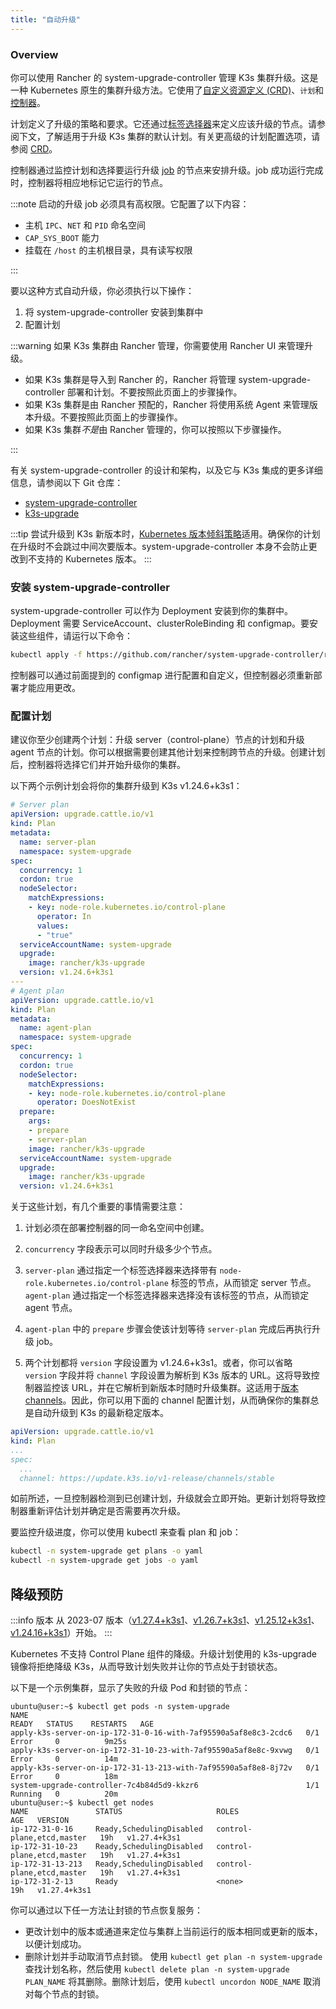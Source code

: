 ```yaml
---
title: "自动升级"
---
```


### Overview

你可以使用 Rancher 的 system-upgrade-controller 管理 K3s 集群升级。这是一种 Kubernetes 原生的集群升级方法。它使用了[自定义资源定义 (CRD)](https://kubernetes.io/docs/concepts/extend-kubernetes/api-extension/custom-resources/#custom-resources)、`计划`和[控制器](https://kubernetes.io/docs/concepts/architecture/controller/)。

计划定义了升级的策略和要求。它还通过[标签选择器](https://kubernetes.io/docs/concepts/overview/working-with-objects/labels/)来定义应该升级的节点。请参阅下文，了解适用于升级 K3s 集群的默认计划。有关更高级的计划配置选项，请参阅 [CRD](https://github.com/rancher/system-upgrade-controller/blob/master/pkg/apis/upgrade.cattle.io/v1/types.go)。

控制器通过监控计划和选择要运行升级 [job](https://kubernetes.io/docs/concepts/workloads/controllers/jobs-run-to-completion/) 的节点来安排升级。job 成功运行完成时，控制器将相应地标记它运行的节点。

:::note
启动的升级 job 必须具有高权限。它配置了以下内容：
- 主机 `IPC`、`NET` 和 `PID` 命名空间
- `CAP_SYS_BOOT` 能力
- 挂载在 `/host` 的主机根目录，具有读写权限

:::


要以这种方式自动升级，你必须执行以下操作：

1. 将 system-upgrade-controller 安装到集群中
1. 配置计划

:::warning
如果 K3s 集群由 Rancher 管理，你需要使用 Rancher UI 来管理升级。
- 如果 K3s 集群是导入到 Rancher 的，Rancher 将管理 system-upgrade-controller 部署和计划。不要按照此页面上的步骤操作。
- 如果 K3s 集群是由 Rancher 预配的，Rancher 将使用系统 Agent 来管理版本升级。不要按照此页面上的步骤操作。
- 如果 K3s 集群*不是*由 Rancher 管理的，你可以按照以下步骤操作。

:::

有关 system-upgrade-controller 的设计和架构，以及它与 K3s 集成的更多详细信息，请参阅以下 Git 仓库：

- [system-upgrade-controller](https://github.com/rancher/system-upgrade-controller)
- [k3s-upgrade](https://github.com/k3s-io/k3s-upgrade)

:::tip
尝试升级到 K3s 新版本时，[Kubernetes 版本倾斜策略](https://kubernetes.io/releases/version-skew-policy/)适用。确保你的计划在升级时不会跳过中间次要版本。system-upgrade-controller 本身不会防止更改到不支持的 Kubernetes 版本。
:::

### 安装 system-upgrade-controller
system-upgrade-controller 可以作为 Deployment 安装到你的集群中。Deployment 需要 ServiceAccount、clusterRoleBinding 和 configmap。要安装这些组件，请运行以下命令：
```bash
kubectl apply -f https://github.com/rancher/system-upgrade-controller/releases/latest/download/system-upgrade-controller.yaml
```
控制器可以通过前面提到的 configmap 进行配置和自定义，但控制器必须重新部署才能应用更改。


### 配置计划
建议你至少创建两个计划：升级 server（control-plane）节点的计划和升级 agent 节点的计划。你可以根据需要创建其他计划来控制跨节点的升级。创建计划后，控制器将选择它们并开始升级你的集群。

以下两个示例计划会将你的集群升级到 K3s v1.24.6+k3s1：

```yaml
# Server plan
apiVersion: upgrade.cattle.io/v1
kind: Plan
metadata:
  name: server-plan
  namespace: system-upgrade
spec:
  concurrency: 1
  cordon: true
  nodeSelector:
    matchExpressions:
    - key: node-role.kubernetes.io/control-plane
      operator: In
      values:
      - "true"
  serviceAccountName: system-upgrade
  upgrade:
    image: rancher/k3s-upgrade
  version: v1.24.6+k3s1
---
# Agent plan
apiVersion: upgrade.cattle.io/v1
kind: Plan
metadata:
  name: agent-plan
  namespace: system-upgrade
spec:
  concurrency: 1
  cordon: true
  nodeSelector:
    matchExpressions:
    - key: node-role.kubernetes.io/control-plane
      operator: DoesNotExist
  prepare:
    args:
    - prepare
    - server-plan
    image: rancher/k3s-upgrade
  serviceAccountName: system-upgrade
  upgrade:
    image: rancher/k3s-upgrade
  version: v1.24.6+k3s1
```

关于这些计划，有几个重要的事情需要注意：

1) 计划必须在部署控制器的同一命名空间中创建。

2) `concurrency` 字段表示可以同时升级多少个节点。

3) `server-plan` 通过指定一个标签选择器来选择带有 `node-role.kubernetes.io/control-plane` 标签的节点，从而锁定 server 节点。`agent-plan` 通过指定一个标签选择器来选择没有该标签的节点，从而锁定 agent 节点。

4) `agent-plan` 中的 `prepare` 步骤会使该计划等待 `server-plan` 完成后再执行升级 job。

5) 两个计划都将 `version` 字段设置为 v1.24.6+k3s1。或者，你可以省略 `version` 字段并将 `channel` 字段设置为解析到 K3s 版本的 URL。这将导致控制器监控该 URL，并在它解析到新版本时随时升级集群。这适用于[版本 channels](manual.md#版本-channels)。因此，你可以用下面的 channel 配置计划，从而确保你的集群总是自动升级到 K3s 的最新稳定版本。
```yaml
apiVersion: upgrade.cattle.io/v1
kind: Plan
...
spec:
  ...
  channel: https://update.k3s.io/v1-release/channels/stable

```

如前所述，一旦控制器检测到已创建计划，升级就会立即开始。更新计划将导致控制器重新评估计划并确定是否需要再次升级。

要监控升级进度，你可以使用 kubectl 来查看 plan 和 job：
```bash
kubectl -n system-upgrade get plans -o yaml
kubectl -n system-upgrade get jobs -o yaml
```


## 降级预防

:::info 版本
从 2023-07 版本（[v1.27.4+k3s1](https://github.com/k3s-io/k3s-upgrade/releases/tag/v1.27.4%2Bk3s1)、[v1.26.7+k3s1](https://github.com/k3s-io/k3s-upgrade/releases/tag/v1.26.7%2Bk3s1)、[v1.25.12+k3s1](https://github.com/k3s-io/k3s-upgrade/releases/tag/v1.25.12%2Bk3s1)、[v1.24.16+k3s1](https://github.com/k3s-io/k3s-upgrade/releases/tag/v1.24.16%2Bk3s1)）开始。
:::

Kubernetes 不支持 Control Plane 组件的降级。升级计划使用的 k3s-upgrade 镜像将拒绝降级 K3s，从而导致计划失败并让你的节点处于封锁状态。

以下是一个示例集群，显示了失败的升级 Pod 和封锁的节点：

```console
ubuntu@user:~$ kubectl get pods -n system-upgrade
NAME                                                              READY   STATUS    RESTARTS   AGE
apply-k3s-server-on-ip-172-31-0-16-with-7af95590a5af8e8c3-2cdc6   0/1     Error     0          9m25s
apply-k3s-server-on-ip-172-31-10-23-with-7af95590a5af8e8c-9xvwg   0/1     Error     0          14m
apply-k3s-server-on-ip-172-31-13-213-with-7af95590a5af8e8-8j72v   0/1     Error     0          18m
system-upgrade-controller-7c4b84d5d9-kkzr6                        1/1     Running   0          20m
ubuntu@user:~$ kubectl get nodes
NAME               STATUS                     ROLES                       AGE   VERSION
ip-172-31-0-16     Ready,SchedulingDisabled   control-plane,etcd,master   19h   v1.27.4+k3s1
ip-172-31-10-23    Ready,SchedulingDisabled   control-plane,etcd,master   19h   v1.27.4+k3s1
ip-172-31-13-213   Ready,SchedulingDisabled   control-plane,etcd,master   19h   v1.27.4+k3s1
ip-172-31-2-13     Ready                      <none>                      19h   v1.27.4+k3s1
```
你可以通过以下任一方法让封锁的节点恢复服务：
* 更改计划中的版本或通道来定位与集群上当前运行的版本相同或更新的版本，以便计划成功。
* 删除计划并手动取消节点封锁。
   使用 `kubectl get plan -n system-upgrade` 查找计划名称，然后使用 `kubectl delete plan -n system-upgrade PLAN_NAME` 将其删除。删除计划后，使用 `kubectl uncordon NODE_NAME` 取消对每个节点的封锁。
